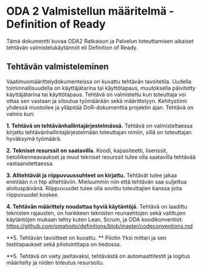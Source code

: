 # ODA 2 Valmistellun määritelmä - Definition of Ready 
Tämä dokumentti kuvaa ODA2 Ratkaisun ja Palvelun toteuttamisen aikaiset tehtävän valmistelukäytännöt eli Definition of Ready. 

## Tehtävän valmisteleminen 
Vaatimusmäärittelydokumenteissa on kuvattu tehtävän tavoitetila. Uudella toiminnallisuudella on käyttäjätarina tai käyttötapaus, muutoksella päivitetty käyttäjätarina tai käyttötapaus. Tehtävä on valmisteltu kun toteuttaja voi ottaa sen vastaan ja sitoutua työmäärään sekä määrittelyyn. Kehitystiimi yhdessä muotoilee ja ylläpitää DoR-dokumenttia projektin ajan. Tehtävä on valmis kun: 

**1. Tehtävä on tehtävänhallintajärjestelmässä.** Tehtävä on valmisteltaessa kirjattu tehtävänhallintajärjestelmään toteuttajan nimiin, sillä on toteuttajan hyväksymä työmäärä. 

**2. Tekniset resurssit on saatavilla.** Koodi, kapasiteetti, lisenssit, tietoliikenneavaukset ja muut tekniset resurssit tulee olla saatavilla tehtävää vastaanotettaessa. 

**3. Alitehtävät ja riippuvuussuhteet on kirjattu.** Tehtävät tulee jakaa enintään n.n htp alitehtäviin. Mieluummin niin että tehtävän saa suljettua aloituspäivänä. Riippuvuudet tulee olla sovittu toteuttajien kanssa joita riippuvuudet koskee. 

**4. Tehtävän määrittely noudattaa hyviä käytäntöjä.** Tehtävä on laadittu teknisten rajausten, on hankkeen teknisten reunaehtojen sekä valittujen käytäntöjen mukaan tehty kuten Lean, Scrum, ja ODA koodikonventiot: https://github.com/omahoito/definitions/blob/master/codeconventions.md

**5. Tehtävän tavoitteet on kuvattu. ** Pilotin Yksi mittari ja sen testitapaukset sekä pilotointitapa on tiedossa.

**5. Tehtävä on viety jaeltavaksi, tehtävästä on automaattitestit ja logitus määritelty ja niiden toteutus resursoitu.
